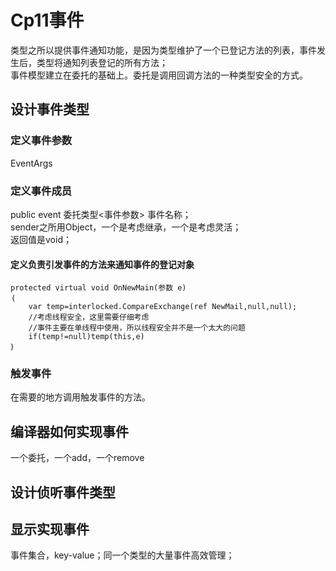 # Cp11事件
类型之所以提供事件通知功能，是因为类型维护了一个已登记方法的列表，事件发生后，类型将通知列表登记的所有方法；  
事件模型建立在委托的基础上。委托是调用回调方法的一种类型安全的方式。
## 设计事件类型
### 定义事件参数
EventArgs
### 定义事件成员
public event 委托类型<事件参数> 事件名称；  
sender之所用Object，一个是考虑继承，一个是考虑灵活；  
返回值是void；  
#### 定义负责引发事件的方法来通知事件的登记对象
    protected virtual void OnNewMain(参数 e)
    ｛
        var temp=interlocked.CompareExchange(ref NewMail,null,null);
        //考虑线程安全，这里需要仔细考虑
        //事件主要在单线程中使用，所以线程安全并不是一个太大的问题
        if(temp!=null)temp(this,e)
    ｝
### 触发事件
在需要的地方调用触发事件的方法。
## 编译器如何实现事件
一个委托，一个add，一个remove   
## 设计侦听事件类型
## 显示实现事件
事件集合，key-value；同一个类型的大量事件高效管理； 
